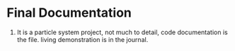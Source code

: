# Final Documentation

1. It is a particle system project, not much to detail, code documentation is the file. living demonstration is in the journal.  